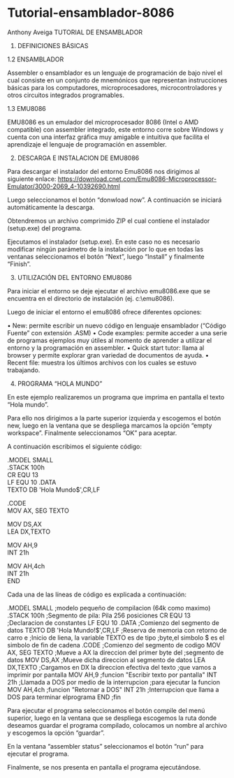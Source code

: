 # Tutorial-ensamblador-8086
Anthony Aveiga
TUTORIAL DE ENSAMBLADOR


1.	DEFINICIONES BÁSICAS

1.2	 ENSAMBLADOR

Assembler o ensamblador es un lenguaje de programación de bajo nivel el cual consiste en un conjunto de mnemónicos que representan instrucciones básicas para los computadores, microprocesadores, microcontroladores y otros circuitos integrados programables.

1.3	EMU8086

EMU8086 es un emulador del microprocesador 8086 (Intel o AMD compatible) con assembler integrado, este entorno corre sobre Windows y cuenta con una interfaz gráfica muy amigable e intuitiva que facilita el aprendizaje el lenguaje de programación en assembler.



2.	DESCARGA E INSTALACION DE EMU8086

Para descargar el instalador del entorno Emu8086 nos dirigimos al siguiente enlace:
https://download.cnet.com/Emu8086-Microprocessor-Emulator/3000-2069_4-10392690.html
 

Luego seleccionamos el botón “donwload now”. A continuación se iniciará automáticamente la descarga.


 

Obtendremos un archivo comprimido ZIP el cual contiene el instalador (setup.exe) del programa.

Ejecutamos el instalador (setup.exe). En este caso no es necesario modificar ningún parámetro de la instalación por lo que en todas las ventanas seleccionamos el botón “Next”, luego “Install” y finalmente “Finish”.


 

3.	UTILIZACIÓN DEL ENTORNO EMU8086

Para iniciar el entorno se deje ejecutar el archivo emu8086.exe que se encuentra en el directorio de instalación (ej. c:\emu8086).

Luego de iniciar el entorno el emu8086 ofrece diferentes opciones:  

•	New: permite escribir un nuevo código en lenguaje ensamblador (“Código Fuente” con extensión .ASM) 
•	Code examples: permite acceder a una serie de programas ejemplos muy útiles al momento de aprender a utilizar el entorno y la programación en assembler. 
•	Quick start tutor: llama al browser y permite explorar gran variedad de documentos de ayuda. 
•	Recent file: muestra los últimos archivos con los cuales se estuvo trabajando. 



4.	PROGRAMA “HOLA MUNDO”

En este ejemplo realizaremos un programa que imprima en pantalla el texto “Hola mundo”.

 

Para ello nos dirigimos a la parte superior izquierda y escogemos el botón new, luego en la ventana que se despliega marcamos la opción “empty workspace”. Finalmente seleccionamos “OK” para aceptar.


A continuación escribimos el siguiente código: 

.MODEL SMALL                
.STACK 100h                 
CR EQU 13                   
LF EQU 10
.DATA                       
 TEXTO DB 'Hola Mundo$',CR,LF     
                                                      
.CODE                       
 MOV AX, SEG TEXTO          
                            
 MOV DS,AX                 
 LEA DX,TEXTO               
                            
 MOV AH,9                  
 INT 21h                    
                            
 MOV AH,4ch                 
 INT 21h                    
END                         




Cada una de las líneas de código es explicada a continuación: 

.MODEL SMALL                ;modelo pequeño de compilacion (64k como maximo)
.STACK 100h                 ;Segmento de pila: Pila 256 posiciones
CR EQU 13                   ;Declaracion de constantes
LF EQU 10
.DATA                       ;Comienzo del segmento de datos
 TEXTO DB 'Hola Mundo!$',CR,LF     ;Reserva de memoria con retorno de carro e
                            ;Inicio de liena, la variable TEXTO es de tipo
                            ;byte,el simbolo $ es el simbolo de fin de cadena
.CODE                       ;Comienzo del segmento de codigo
 MOV AX, SEG TEXTO          ;Mueve a AX la direccion del primer byte del
                            ;segmento de datos
 MOV DS,AX                  ;Mueve dicha direccion al segmento de datos
 LEA DX,TEXTO               ;Cargamos en DX la direccion efectiva del texto
                            ;que vamos a imprimir por pantalla
 MOV AH,9                   ;funcion "Escribir texto por pantalla"
 INT 21h                    ;Llamada a DOS por medio de la interrupcion
                            ;para ejecutar la funcion
 MOV AH,4ch                 ;funcion "Retornar a DOS"
 INT 21h                    ;Interrupcion que llama a DOS para terminar elprograma
END                         ;fin



 


Para ejecutar el programa seleccionamos el botón compile del menú superior, luego en la ventana que se despliega escogemos la ruta donde deseamos guardar el programa compilado, colocamos un nombre al archivo y escogemos la opción “guardar”. 





En la ventana “assembler status” seleccionamos el botón “run” para ejecutar el programa.


Finalmente, se nos presenta en pantalla el programa ejecutándose.
